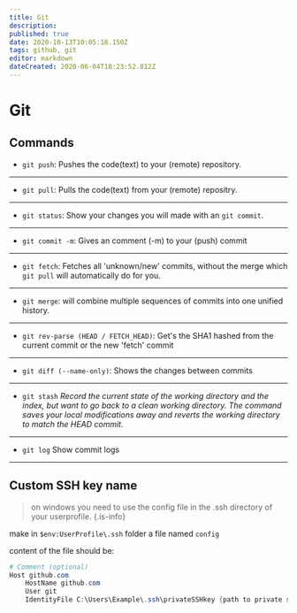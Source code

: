 ```yaml
---
title: Git
description: 
published: true
date: 2020-10-13T10:05:18.150Z
tags: github, git
editor: markdown
dateCreated: 2020-06-04T18:23:52.812Z
---
```


# Git

## Commands

- `git push`:
Pushes the code(text) to your (remote) repository.
---

- `git pull`:
Pulls the code(text) from your (remote) repositry.
---

- `git status`:
Show your changes you will made with an `git commit`.
---

- `git commit -m`:
Gives an comment (-m) to your (push) commit
---

- `git fetch`:
Fetches all 'unknown/new' commits, without the merge which `git pull` will automatically do for you.
---

- `git merge`:
will combine multiple sequences of commits into one unified history.

---

- `git rev-parse (HEAD / FETCH_HEAD)`:
Get's the SHA1 hashed from the current commit or the new 'fetch' commit
---

- `git diff (--name-only)`:
Shows the changes between commits
---

- `git stash`
*Record the current state of the working directory and the index, but want to go back to a clean working directory. The command saves your local modifications away and reverts the working directory to match the HEAD commit.*
---

- `git log`
Show commit logs
---

## Custom SSH key name
> on windows you need to use the config file in the .ssh directory of your userprofile.
{.is-info}

make in `$env:UserProfile\.ssh` folder a file named `config`

content of the file should be:

```powershell
# Comment (optional)
Host github.com
	HostName github.com
	User git
	IdentityFile C:\Users\Example\.ssh\privateSSHkey {path to private ssh key}
```


